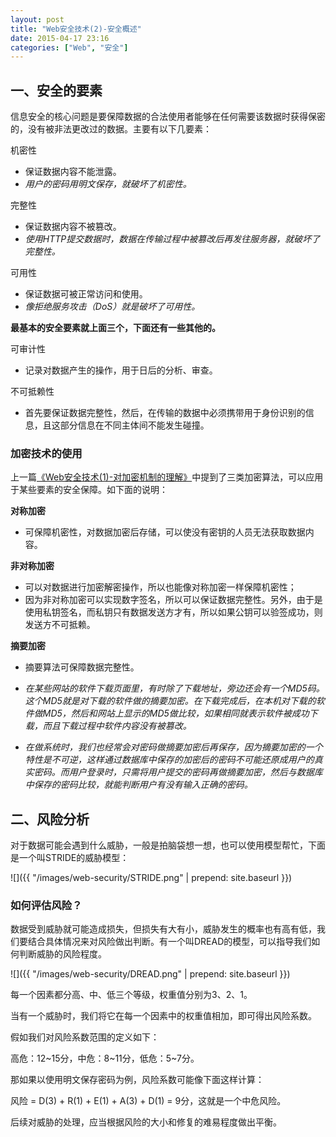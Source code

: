 ```yaml
---
layout: post
title: "Web安全技术(2)-安全概述"
date: 2015-04-17 23:16
categories: ["Web", "安全"]
---
```


一、安全的要素
-----------------------

信息安全的核心问题是要保障数据的合法使用者能够在任何需要该数据时获得保密的，没有被非法更改过的数据。主要有以下几要素：

机密性

- 保证数据内容不能泄露。
- _用户的密码用明文保存，就破坏了机密性。_

完整性

- 保证数据内容不被篡改。
- _使用HTTP提交数据时，数据在传输过程中被篡改后再发往服务器，就破坏了完整性。_

可用性

- 保证数据可被正常访问和使用。
- _像拒绝服务攻击（DoS）就是破坏了可用性。_

__最基本的安全要素就上面三个，下面还有一些其他的。__

可审计性

- 记录对数据产生的操作，用于日后的分析、审查。

不可抵赖性

- 首先要保证数据完整性，然后，在传输的数据中必须携带用于身份识别的信息，且这部分信息在不同主体间不能发生碰撞。

### 加密技术的使用 ###

上一篇[《Web安全技术(1)-对加密机制的理解》](http://blog.gopersist.com/2015/04/08/crypto/)中提到了三类加密算法，可以应用于某些要素的安全保障。如下面的说明：

__对称加密__

- 可保障机密性，对数据加密后存储，可以使没有密钥的人员无法获取数据内容。

__非对称加密__

- 可以对数据进行加密解密操作，所以也能像对称加密一样保障机密性；
- 因为非对称加密可以实现数字签名，所以可以保证数据完整性。另外，由于是使用私钥签名，而私钥只有数据发送方才有，所以如果公钥可以验签成功，则发送方不可抵赖。

__摘要加密__

- 摘要算法可保障数据完整性。

- _在某些网站的软件下载页面里，有时除了下载地址，旁边还会有一个MD5码。这个MD5就是对下载的软件做的摘要加密。在下载完成后，在本机对下载的软件做MD5，然后和网站上显示的MD5做比较，如果相同就表示软件被成功下载，而且下载过程中软件内容没有被篡改。_
- _在做系统时，我们也经常会对密码做摘要加密后再保存，因为摘要加密的一个特性是不可逆，这样通过数据库中保存的加密后的密码不可能还原成用户的真实密码。而用户登录时，只需将用户提交的密码再做摘要加密，然后与数据库中保存的密码比较，就能判断用户有没有输入正确的密码。_

二、风险分析
------------------

对于数据可能会遇到什么威胁，一般是拍脑袋想一想，也可以使用模型帮忙，下面是一个叫STRIDE的威胁模型：

![]({{ "/images/web-security/STRIDE.png" | prepend: site.baseurl }})

### 如何评估风险？ ###

数据受到威胁就可能造成损失，但损失有大有小，威胁发生的概率也有高有低，我们要结合具体情况来对风险做出判断。有一个叫DREAD的模型，可以指导我们如何判断威胁的风险程度。

![]({{ "/images/web-security/DREAD.png" | prepend: site.baseurl }})

每一个因素都分高、中、低三个等级，权重值分别为3、2、1。

当有一个威胁时，我们将它在每一个因素中的权重值相加，即可得出风险系数。

假如我们对风险系数范围的定义如下：

高危：12~15分，中危：8~11分，低危：5~7分。

那如果以使用明文保存密码为例，风险系数可能像下面这样计算：

风险 = D(3) + R(1) + E(1) + A(3) + D(1) = 9分，这就是一个中危风险。

后续对威胁的处理，应当根据风险的大小和修复的难易程度做出平衡。
 


